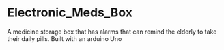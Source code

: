 # Electronic_Meds_Box
A medicine storage box that has alarms that can remind the elderly to take their daily pills. Built with an arduino Uno
